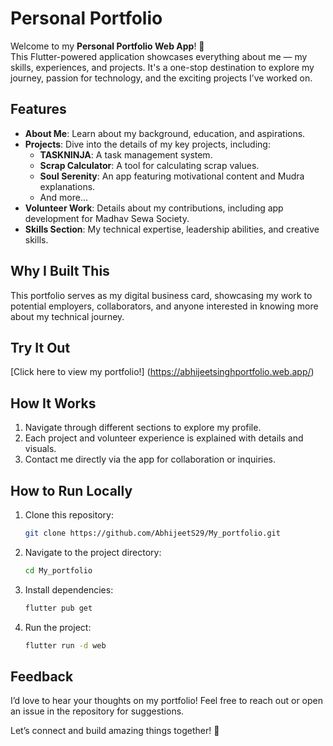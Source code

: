 # Personal Portfolio  

Welcome to my **Personal Portfolio Web App**! 🎉  
This Flutter-powered application showcases everything about me — my skills, experiences, and projects. It's a one-stop destination to explore my journey, passion for technology, and the exciting projects I’ve worked on.  

## Features  
- **About Me**: Learn about my background, education, and aspirations.  
- **Projects**: Dive into the details of my key projects, including:  
  - **TASKNINJA**: A task management system.  
  - **Scrap Calculator**: A tool for calculating scrap values.  
  - **Soul Serenity**: An app featuring motivational content and Mudra explanations.  
  - And more...  
- **Volunteer Work**: Details about my contributions, including app development for Madhav Sewa Society.  
- **Skills Section**: My technical expertise, leadership abilities, and creative skills.  

## Why I Built This  
This portfolio serves as my digital business card, showcasing my work to potential employers, collaborators, and anyone interested in knowing more about my technical journey.  

## Try It Out  
[Click here to view my portfolio!]
(https://abhijeetsinghportfolio.web.app/)  

## How It Works  
1. Navigate through different sections to explore my profile.  
2. Each project and volunteer experience is explained with details and visuals.  
3. Contact me directly via the app for collaboration or inquiries.  

## How to Run Locally  
1. Clone this repository:  
   ```bash
   git clone https://github.com/AbhijeetS29/My_portfolio.git
   ```  
2. Navigate to the project directory:  
   ```bash
   cd My_portfolio
   ```  
3. Install dependencies:  
   ```bash
   flutter pub get  
   ```  
4. Run the project:  
   ```bash
   flutter run -d web  
   ```  

## Feedback  
I’d love to hear your thoughts on my portfolio! Feel free to reach out or open an issue in the repository for suggestions.  

Let’s connect and build amazing things together! 🚀  
